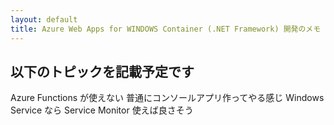 ```yaml
---
layout: default
title: Azure Web Apps for WINDOWS Container (.NET Framework) 開発のメモ - 常駐型アプリ編
---
```




## 以下のトピックを記載予定です

Azure Functions が使えない
普通にコンソールアプリ作ってやる感じ
Windows Service なら Service Monitor 使えば良さそう